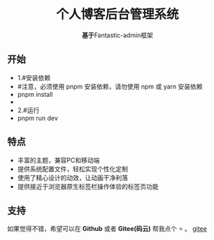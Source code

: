 <!--
 * @Author: “Rec-choi” “1820758693@qq.com”
 * @Date: 2022-12-29 02:15:18
 * @LastEditors: “Rec-choi” “1820758693@qq.com”
 * @LastEditTime: 2023-01-02 18:24:41
 * @FilePath: \KAUNGJIA\README.md
 * @Description: 这是默认设置,请设置`customMade`, 打开koroFileHeader查看配置 进行设置: https://github.com/OBKoro1/koro1FileHeader/wiki/%E9%85%8D%E7%BD%AE
-->
<h1 align="center">个人博客后台管理系统</h1>

<p align="center"><b>基于</b>Fantastic-admin框架</p>

## 开始

- 1.#安装依赖
- #注意，必须使用 pnpm 安装依赖，请勿使用 npm 或 yarn 安装依赖
- pnpm install
-
- 2.#运行
- pnpm run dev

## 特点

- 丰富的主题，兼容PC和移动端
- 提供系统配置文件，轻松实现个性化定制
- 使用了精心设计的动效，让动画干净利落
- 提供接近于浏览器原生标签栏操作体验的标签页功能

## 支持

如果觉得不错，希望可以在 **Github** 或者 **Gitee(码云)** 帮我点个 ⭐ 。
<a href="https://gitee.com/rechoi/bolg" target="_blank">gitee</a>
